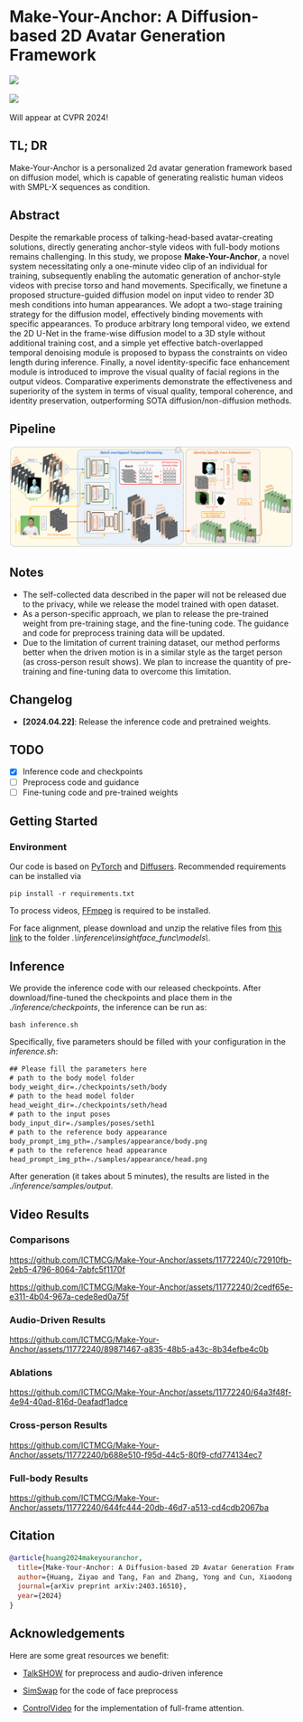 # Make-Your-Anchor: A Diffusion-based 2D Avatar Generation Framework

![](assets/teaser.png)

<a href='https://arxiv.org/abs/2403.16510'><img src='https://img.shields.io/badge/ArXiv-2303.09535-red'></a> 

Will appear at CVPR 2024!

## TL; DR
Make-Your-Anchor is a personalized 2d avatar generation framework based on diffusion model,  which is capable of generating realistic human videos with SMPL-X sequences as condition.

## Abstract
Despite the remarkable process of talking-head-based avatar-creating solutions, directly generating anchor-style videos with full-body motions remains challenging. In this study, we propose **Make-Your-Anchor**, a novel system necessitating only a one-minute video clip of an individual for training, subsequently enabling the automatic generation of anchor-style videos with precise torso and hand movements. Specifically, we finetune a proposed structure-guided diffusion model on input video to render 3D mesh conditions into human appearances. We adopt a two-stage training strategy for the diffusion model, effectively binding movements with specific appearances.  To produce arbitrary long temporal video, we extend the 2D U-Net in the frame-wise diffusion model to a 3D style without additional training cost, and a simple yet effective batch-overlapped temporal denoising module is proposed to bypass the constraints on video length during inference. Finally, a novel identity-specific face enhancement module is introduced to improve the visual quality of facial regions in the output videos. Comparative experiments demonstrate the effectiveness and superiority of the system in terms of visual quality, temporal coherence, and identity preservation, outperforming SOTA diffusion/non-diffusion methods. 

## Pipeline
![](assets/pipeline.png)

## Notes
- The self-collected data described in the paper will not be released due to the privacy, while we release the model trained with open dataset.
- As a person-specific approach, we plan to release the pre-trained weight from pre-training stage, and the fine-tuning code. The guidance and code for preprocess training data will be updated.
- Due to the limitation of current training dataset, our method performs better when the driven motion is in a similar style as the target person (as cross-person result shows). We plan to increase the quantity of pre-training and fine-tuning data to overcome this limitation.

## Changelog
- __[2024.04.22]__: Release the inference code and pretrained weights.

## TODO
- [x] Inference code and checkpoints
- [ ] Preprocess code and guidance
- [ ] Fine-tuning code and pre-trained weights

## Getting Started

### Environment

Our code is based on [PyTorch]() and [Diffusers](). Recommended requirements can be installed via

```shell
pip install -r requirements.txt
```

To process videos, [FFmpeg](https://ffmpeg.org//) is required to be installed.

For face alignment, please download and unzip the relative files from [this link](https://onedrive.live.com/?authkey=%21ADJ0aAOSsc90neY&cid=4A83B6B633B029CC&id=4A83B6B633B029CC%215837&parId=4A83B6B633B029CC%215834&action=locate) to the folder *.\inference\insightface_func\models\\*.

## Inference

We provide the inference code with our released checkpoints. After download/fine-tuned the checkpoints and place them in the *./inference/checkpoints*, the inference can be run as:

```shell
bash inference.sh
```

Specifically, five parameters should be filled with your configuration in the *inference.sh*:

```shell
## Please fill the parameters here
# path to the body model folder
body_weight_dir=./checkpoints/seth/body
# path to the head model folder
head_weight_dir=./checkpoints/seth/head
# path to the input poses
body_input_dir=./samples/poses/seth1
# path to the reference body appearance
body_prompt_img_pth=./samples/appearance/body.png
# path to the reference head appearance
head_prompt_img_pth=./samples/appearance/head.png
```

After generation (it takes about 5 minutes), the results are listed in the *./inference/samples/output*.



## Video Results
### Comparisons
https://github.com/ICTMCG/Make-Your-Anchor/assets/11772240/c72910fb-2eb5-4796-8064-7abfc5f1170f

https://github.com/ICTMCG/Make-Your-Anchor/assets/11772240/2cedf65e-e311-4b04-967a-cede8ed0a75f

### Audio-Driven Results
https://github.com/ICTMCG/Make-Your-Anchor/assets/11772240/89871467-a835-48b5-a43c-8b34efbe4c0b

### Ablations
https://github.com/ICTMCG/Make-Your-Anchor/assets/11772240/64a3f48f-4e94-40ad-816d-0eafadf1adce

### Cross-person Results
https://github.com/ICTMCG/Make-Your-Anchor/assets/11772240/b688e510-f95d-44c5-80f9-cfd774134ec7

### Full-body Results
https://github.com/ICTMCG/Make-Your-Anchor/assets/11772240/644fc444-20db-46d7-a513-cd4cdb2067ba

## Citation

```BibTeX
@article{huang2024makeyouranchor,
  title={Make-Your-Anchor: A Diffusion-based 2D Avatar Generation Framework},
  author={Huang, Ziyao and Tang, Fan and Zhang, Yong and Cun, Xiaodong and Cao, Juan and Li, Jintao and Lee, Tong-Yee},
  journal={arXiv preprint arXiv:2403.16510},
  year={2024}
}
```

## Acknowledgements

Here are some great resources we benefit:

- [TalkSHOW](https://github.com/yhw-yhw/TalkSHOW) for preprocess and audio-driven inference

- [SimSwap](https://github.com/neuralchen/SimSwap.git) for the code of face preprocess

- [ControlVideo](https://github.com/YBYBZhang/ControlVideo.git) for the implementation of  full-frame attention.
